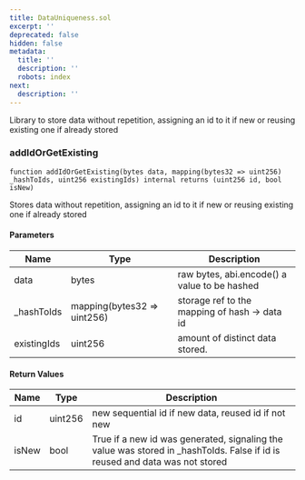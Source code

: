 ```yaml
---
title: DataUniqueness.sol
excerpt: ''
deprecated: false
hidden: false
metadata:
  title: ''
  description: ''
  robots: index
next:
  description: ''
---
```

Library to store data without repetition, assigning an id to it if new or reusing existing one if already stored

### addIdOrGetExisting

```solidity
function addIdOrGetExisting(bytes data, mapping(bytes32 => uint256) _hashToIds, uint256 existingIds) internal returns (uint256 id, bool isNew)
```

Stores data without repetition, assigning an id to it if new or reusing existing one if already stored

#### Parameters

| Name        | Type                        | Description                                   |
| ----------- | --------------------------- | --------------------------------------------- |
| data        | bytes                       | raw bytes, abi.encode() a value to be hashed  |
| \_hashToIds | mapping(bytes32 => uint256) | storage ref to the mapping of hash -> data id |
| existingIds | uint256                     | amount of distinct data stored.               |

#### Return Values

| Name  | Type    | Description                                                                                                                                |
| ----- | ------- | ------------------------------------------------------------------------------------------------------------------------------------------ |
| id    | uint256 | new sequential id if new data, reused id if not new                                                                                        |
| isNew | bool    | True if a new id was generated, signaling the value was stored in \_hashToIds.               False if id is reused and data was not stored |